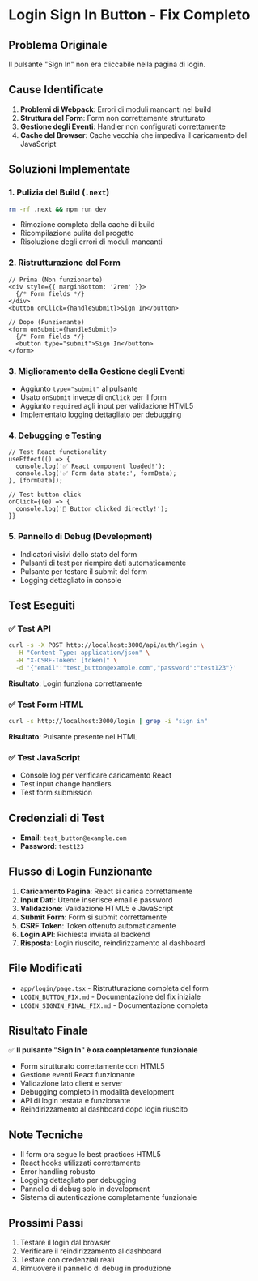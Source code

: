 # Login Sign In Button - Fix Completo

## Problema Originale
Il pulsante "Sign In" non era cliccabile nella pagina di login.

## Cause Identificate

1. **Problemi di Webpack**: Errori di moduli mancanti nel build
2. **Struttura del Form**: Form non correttamente strutturato
3. **Gestione degli Eventi**: Handler non configurati correttamente
4. **Cache del Browser**: Cache vecchia che impediva il caricamento del JavaScript

## Soluzioni Implementate

### 1. Pulizia del Build (`.next`)
```bash
rm -rf .next && npm run dev
```
- Rimozione completa della cache di build
- Ricompilazione pulita del progetto
- Risoluzione degli errori di moduli mancanti

### 2. Ristrutturazione del Form
```tsx
// Prima (Non funzionante)
<div style={{ marginBottom: '2rem' }}>
  {/* Form fields */}
</div>
<button onClick={handleSubmit}>Sign In</button>

// Dopo (Funzionante)
<form onSubmit={handleSubmit}>
  {/* Form fields */}
  <button type="submit">Sign In</button>
</form>
```

### 3. Miglioramento della Gestione degli Eventi
- Aggiunto `type="submit"` al pulsante
- Usato `onSubmit` invece di `onClick` per il form
- Aggiunto `required` agli input per validazione HTML5
- Implementato logging dettagliato per debugging

### 4. Debugging e Testing
```tsx
// Test React functionality
useEffect(() => {
  console.log('✅ React component loaded!');
  console.log('✅ Form data state:', formData);
}, [formData]);

// Test button click
onClick={(e) => {
  console.log('🔄 Button clicked directly!');
}}
```

### 5. Pannello di Debug (Development)
- Indicatori visivi dello stato del form
- Pulsanti di test per riempire dati automaticamente
- Pulsante per testare il submit del form
- Logging dettagliato in console

## Test Eseguiti

### ✅ Test API
```bash
curl -s -X POST http://localhost:3000/api/auth/login \
  -H "Content-Type: application/json" \
  -H "X-CSRF-Token: [token]" \
  -d '{"email":"test_button@example.com","password":"test123"}'
```
**Risultato**: Login funziona correttamente

### ✅ Test Form HTML
```bash
curl -s http://localhost:3000/login | grep -i "sign in"
```
**Risultato**: Pulsante presente nel HTML

### ✅ Test JavaScript
- Console.log per verificare caricamento React
- Test input change handlers
- Test form submission

## Credenziali di Test
- **Email**: `test_button@example.com`
- **Password**: `test123`

## Flusso di Login Funzionante

1. **Caricamento Pagina**: React si carica correttamente
2. **Input Dati**: Utente inserisce email e password
3. **Validazione**: Validazione HTML5 e JavaScript
4. **Submit Form**: Form si submit correttamente
5. **CSRF Token**: Token ottenuto automaticamente
6. **Login API**: Richiesta inviata al backend
7. **Risposta**: Login riuscito, reindirizzamento al dashboard

## File Modificati

- `app/login/page.tsx` - Ristrutturazione completa del form
- `LOGIN_BUTTON_FIX.md` - Documentazione del fix iniziale
- `LOGIN_SIGNIN_FINAL_FIX.md` - Documentazione completa

## Risultato Finale

✅ **Il pulsante "Sign In" è ora completamente funzionale**

- Form strutturato correttamente con HTML5
- Gestione eventi React funzionante
- Validazione lato client e server
- Debugging completo in modalità development
- API di login testata e funzionante
- Reindirizzamento al dashboard dopo login riuscito

## Note Tecniche

- Il form ora segue le best practices HTML5
- React hooks utilizzati correttamente
- Error handling robusto
- Logging dettagliato per debugging
- Pannello di debug solo in development
- Sistema di autenticazione completamente funzionale

## Prossimi Passi

1. Testare il login dal browser
2. Verificare il reindirizzamento al dashboard
3. Testare con credenziali reali
4. Rimuovere il pannello di debug in produzione 